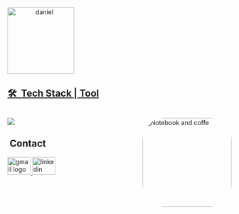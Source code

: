 
<div align="center" >
      <a href="https://github.com/danielsantosdecarvalho" style="display: flex;">
     <img align="center" height="150em" src="https://media.licdn.com/dms/image/D4E16AQETwK8-7dLPcQ/profile-displaybackgroundimage-shrink_350_1400/0/1673894266940?e=1698278400&v=beta&t=WDob6fnmEUhToLKp2Y2DqlSP3JMx--WUaiIkJ9TXO_o" alt="daniel" />
</div>
      
## 🛠 &nbsp;Tech Stack | Tool
      
<div ><br>
   
  <a href="https://skillicons.dev">
    <img src="https://skillicons.dev/icons?i=aws,azure,cs,java,go,postgres,mongodb,mysql,docker,unity,py,dotnet,eclipse,hibernate,postman,spring,sqlite,visualstudio,vscode,html,bootstrap,git,github" />
  </a>
     
  <img align="right" alt="Notebook and coffe" height="200" style="border-radius:50px;" src="https://raw.githubusercontent.com/MicaelliMedeiros/micaellimedeiros/master/image/computer-illustration.png">
    
</div>


## &nbsp;Contact 

<div align="left">
 <a href="mailto:danielcarvalho107@gmail.com" target="_blank">
    <img src="https://raw.githubusercontent.com/maurodesouza/profile-readme-generator/master/src/assets/icons/social/gmail/default.svg" width="52" height="40" alt="gmail logo"/>
  </a>

  <a href="https://www.linkedin.com/in/danielcarvalho107/" target="_blank">
    <img src="https://raw.githubusercontent.com/maurodesouza/profile-readme-generator/master/src/assets/icons/social/linkedin/default.svg" width="52" height="40" alt="linkedin logo"/></a>
      
</div>


<div>
    
    
</div>

 



